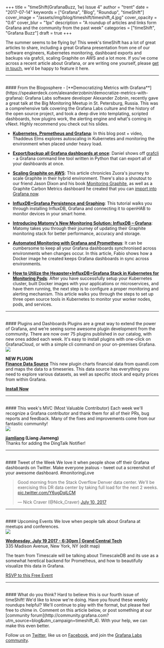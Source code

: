 +++
title = "timeShift(GrafanaBuzz, 1w) Issue 4"
author = "trent"
date = "2017-07-14"
keywords = ["Grafana", "Blog", "Roundup", "timeShift"]
cover_image = "/assets/img/blog/timeshift/timeshift_4.jpg"
cover_opacity = "0.6"
cover_blur = "1px"
description = "A roundup of articles and links form Grafana and the community from the past week"
categories = ["timeShift", "Grafana Buzz"]
draft = true
+++

The summer seems to be flying by! This week's timeShift has a lot of great articles to share, including a great Grafana presentation from one of our software engineers, Kubernetes monitoring, dashboard exports and backups via grafcli, scaling Graphite on AWS and a lot more. If you've come across a recent article about Grafana, or are writing one yourself, please [get in touch](mailto:hello@grafana.com), we'd be happy to feature it here.
<br />
<hr />
<br />
#### From the Blogosphere
- [**Democratizing Metrics with Grafana**](https://speakerdeck.com/alexanderzobnin/democratize-metrics-with-grafana): Grafana Labs software developer Alexander Zobnin, recently gave a great talk at the Big Monitoring Meetup in St. Petersburg, Russia. This was a comprehensive talk covering the Grafana Labs culture and the history of the open source project, and took a deep dive into templating, scripted dashboards, how plugins work, the alerting engine and what's coming in vNext. Highly recommend you check out his slides.

- [**Kubernetes, Prometheus and Grafana**](https://labs.commercetools.com/kubernetes-prometheus-and-grafana-974372008caf): In this blog post + video, Thaddeus Elms explores autoscaling in Kubernetes and monitoring the environment when placed under heavy load.

- [**Export/backup all Grafana dashboards at once**](https://blog.dictvm.org/export-all-grafana-graphs/): Daniel shows off [grafcli](https://github.com/m110/grafcli) - a Grafana command line tool written in Python that can export all of your dashboards at once.

- [**Scaling Graphite on AWS**](https://community.zuora.com/t5/Engineering-Blog/Scaling-Graphite-on-AWS/ba-p/18621): This article chronicles Zuora's journey to scale Graphite in their hybrid environment. There's also a shoutout to our friend Jason Dixon and his book [Monitoring Graphite](http://shop.oreilly.com/product/0636920035794.do), as well as a Graphite Carbon Metrics dashboard he created that you can [import into Grafana now](https://grafana.com/dashboards/311?utm_source=blog&utm_campaign=timeshift_4).

- [**InfluxDB+Grafana Persistence and Graphing**](https://community.openhab.org/t/influxdb-grafana-persistence-and-graphing/13761): This tutorial walks you through installing InfluxDB, Grafana and connecting it to openHAB to monitor devices in your smart home.

- [**Introducing Matomy’s New Monitoring Solution: InfluxDB – Grafana**](http://www.matomy.com/blog/meet-matomys-new-monitoring-solution-influxdb-grafana/): Matomy takes you through their journey of updating their Graphite monitoring stack for better performance, accuracy and storage.

- [**Automated Monitoring with Grafana and Prometheus**](https://serradev.wordpress.com/2017/06/12/automated-monitoring-with-grafana-and-prometheus/): It can be cumbersome to keep all your Grafana dashboards synchronised across environments when changes occur. In this article, Fabio shows how a Docker image he created keeps Grafana dashboards in sync across environments.

- [**How to Utilize the Heapster+InfluxDB+Grafana Stack in Kubernetes for Monitoring Pods**](https://dzone.com/articles/how-to-utilize-the-heapster-influxdb-grafana-stack): After you have successfully setup your Kubernetes cluster, built Docker images with your applications or microservices, and have them running, the next step is to configure a proper monitoring and alerting mechanism. This article walks you through the steps to set up three open source tools in Kubernetes to monitor your worker nodes, pods, and services.

<hr />
<br />
#### Plugins and Dashboards
Plugins are a great way to extend the power of Grafana, and we’re seeing some awesome plugin development from the community. There are now over 75 plugins published in our catalog, with new ones added each week. It's easy to install plugins with one-click on GrafanaCloud, or with a simple cli command on your on-premises Grafana.


<div class="blog-plugin">
	<div class="row row--md-gutters blog-plugin-grid">
		<div class="col col--sm-2 blog-plugin-grid__item">
			<img src="https://grafana.com/api/plugins/ayoungprogrammer-finance-datasource/versions/1.0.0/logos/large" />
		</div>
		<div class="col col--sm-10 blog-plugin-grid__item">
			<p>
				<strong>NEW PLUGIN</strong><br/>
				<a href="https://grafana.com/plugins/ayoungprogrammer-finance-datasource?utm_source=blog&utm_campaign=timeshift_4" target="_blank"><strong>Finance Data Source</strong></a> This new plugin charts financial data from quandl.com and maps the data to a timeseries. This data source has everything you need to explore various datasets, as well as specific stock and equity prices from within Grafana.
			</p>
			<p>
				<a class="btn btn-outline btn-small" href="https://grafana.com/plugins/ayoungprogrammer-finance-datasource?utm_source=blog&utm_campaign=timeshift_4" target="_blank"><strong>Install Now</strong></a>
			</p>
		</div>
	</div>
</div>

<hr />
<br />
#### This week's MVC (Most Valuable Contributor)
Each week we'll recognize a Grafana contributor and thank them for all of their PRs, bug reports and feedback. Many of the fixes and improvements come from our fantastic community!

<div class="blog-plugin">
	<div class="row row--md-gutters blog-plugin-grid">
		<div class="col col--sm-2 blog-plugin-grid__item">
			<img class="mvc" src="https://avatars2.githubusercontent.com/u/1405049?v=3&s=460" />
		</div>
		<div class="col col--sm-10 blog-plugin-grid__item">
			<p>
				<strong><a href="https://github.com/jiamliang">jiamliang</a> (Liang Jiameng)</strong><br/>
				Thanks for adding the DingTalk Notifier!
			</p>
		</div>
	</div>
</div>

<hr />
<br />
#### Tweet of the Week
We love it when people show off their Grafana dashboards on Twitter. Make everyone jealous - tweet out a screenshot of your awesome dashboard. #monitoringLove
<blockquote class="twitter-tweet" data-lang="en"><p lang="en" dir="ltr">Good morning from the Stack Overflow Denver data center. We&#39;ll be exercising this DR data center by taking full load for the next 2 weeks. <a href="https://t.co/Y6ugDqlLCM">pic.twitter.com/Y6ugDqlLCM</a></p>&mdash; Nick Craver (@Nick_Craver) <a href="https://twitter.com/Nick_Craver/status/884406642212827136">July 10, 2017</a></blockquote>
<script async src="//platform.twitter.com/widgets.js" charset="utf-8"></script>
<hr />
<br />
#### Upcoming Events
We love when people talk about Grafana at meetups and conferences.

<div class="blog-plugin">
	<div class="row row--md-gutters blog-plugin-grid">
		<div class="col col--sm-2 blog-plugin-grid__item">
			<img class="mvc" src="https://grafana.com/dist/be549efadb3b3f376edc6c44a1779857.png" />
		</div>
		<div class="col col--sm-10 blog-plugin-grid__item">
			<p> 
				<a href="https://www.meetup.com/NYC-Metrics-and-Monitoring/events/241181601/"><strong>Wednesday, July 19 2017 - 6:30pm | Grand Central Tech</strong></a> 
				<br />
				335 Madison Avenue, New York, NY (edit map)
			</p>
			<p>
				The team from Timescale will be talking about TimescaleDB and its use as a somewhat heretical backend for Prometheus, and how to beautifully visualize this data in Grafana. 
			</p>
				<a class="btn btn-small btn-small" href="https://www.meetup.com/NYC-Metrics-and-Monitoring/events/241181601/">RSVP to this Free Event</a>
		</div>
	</div>
</div>

<hr />
<br />
#### What do you think?
Hard to believe this is our fourth issue of timeShift! We'd like to know we're doing. Have you found these weekly roundups helpful? We'll continue to play with the format, but please feel free to chime in. Comment on this article below, or post something at our [community forum](http://community.grafana.com?utm_source=blog&utm_campaign=timeshift_4). With your help, we can make this even better.

Follow us on [Twitter](http://twitter.com/grafana), like us on [Facebook](http://facebook.com/grafana), and join the [Grafana Labs community](http://grafana.com/signup?utm_source=blog&utm_campaign=timeshift_4).